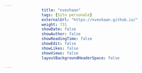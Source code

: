 ---
                title: "nveshaan"
                tags: [Sito personale]
                externalUrl: "https://nveshaan.github.io/"
                weight: 731
                showDate: false
                showAuthor: false
                showReadingTime: false
                showEdit: false
                showLikes: false
                showViews: false
                layoutBackgroundHeaderSpace: false
                ---

